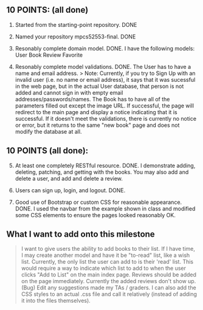 10 POINTS: (all done)
----------------------
1. Started from the starting-point repository.
	DONE

2. Named your repository mpcs52553-final.
	DONE

3. Resonably complete domain model.
	DONE. I have the following models:
		User
		Book
		Review
		Favorite

4. Resonably complete model validations.
	DONE.
	The User has to have a name and email address.
		> Note: Currently, if you try to Sign Up with an invalid user (i.e. no name or email address), it says that it was sucessful in the web page, but in the actual User database, that person is not added and cannot sign in with empty email addresses/passwords/names.
	The Book has to have all of the parameters filled out except the image URL. If successful, the page will redirect to the main page and display a notice indicating that it is successful. If it doesn't meet the validations, there is currently no notice or error, but it returns to the same "new book" page and does not modify the database at all.

10 POINTS (all done):
----------------------
5. At least one completely RESTful resource.
	DONE.
	I demonstrate adding, deleting, patching, and getting with the books. You may also add and delete a user, and add and delete a review.

6. Users can sign up, login, and logout.
	DONE.

7. Good use of Bootstrap or custom CSS for reasonable appearance.
	DONE. I used the navbar from the example shown in class and modified some CSS elements to ensure the pages looked reasonably OK.

What I want to add onto this milestone
---------------------------------------
> I want to give users the ability to add books to their list.
> If I have time, I may create another model and have it be "to-read" list, like a wish list. Currently, the only list the user can add to is their 'read' list. This would require a way to indicate which list to add to when the user clicks "Add to List" on the main index page.
> Reviews should be added on the page immediately. Currently the added reviews don't show up. (Bug)
> Edit any suggestions made my TAs / graders.
> I can also add the CSS styles to an actual .css file and call it relatively (instead of adding it into the files themselves).
